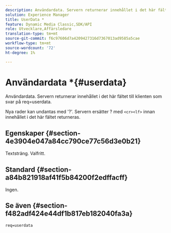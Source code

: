 ```yaml
---
description: Användardata. Servern returnerar innehållet i det här fältet till klienten som svar på req=userdata.
solution: Experience Manager
title: UserData *
feature: Dynamic Media Classic,SDK/API
role: Utvecklare,Affärsledare
translation-type: tm+mt
source-git-commit: f6c97606d7a4209427316d7367013ad9585a5cae
workflow-type: tm+mt
source-wordcount: '72'
ht-degree: 1%

---
```



# Användardata *{#userdata}

Användardata. Servern returnerar innehållet i det här fältet till klienten som svar på req=userdata.

Nya rader kan undantas med &#39;?&#39;. Servern ersätter ? med `<cr><lf>` innan innehållet i det här fältet returneras.

## Egenskaper {#section-4e3904e047a84cc790ce77c56d3e0b21}

Textsträng. Valfritt.

## Standard {#section-a84b821918af41f5b84200f2edffacff}

Ingen.

## Se även {#section-f482adf424e44df1b817eb182040fa3a}

`req=userdata`
